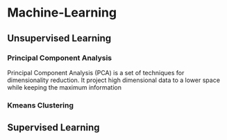# Machine-Learning

## Unsupervised Learning
### Principal Component Analysis
Principal Component Analysis (PCA) is a set of techniques for dimensionality reduction. It project high dimensional data to a lower space while keeping the maximum information

### Kmeans Clustering

## Supervised Learning
